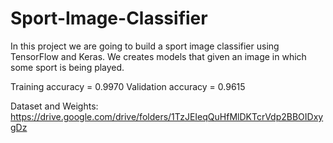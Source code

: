 # Sport-Image-Classifier

In this project we are going to build a sport image classifier using TensorFlow and Keras. We creates models that given an image in which some sport is being played.

Training accuracy = 0.9970 
Validation accuracy = 0.9615

Dataset and Weights: https://drive.google.com/drive/folders/1TzJEIeqQuHfMlDKTcrVdp2BBOIDxygDz
 
